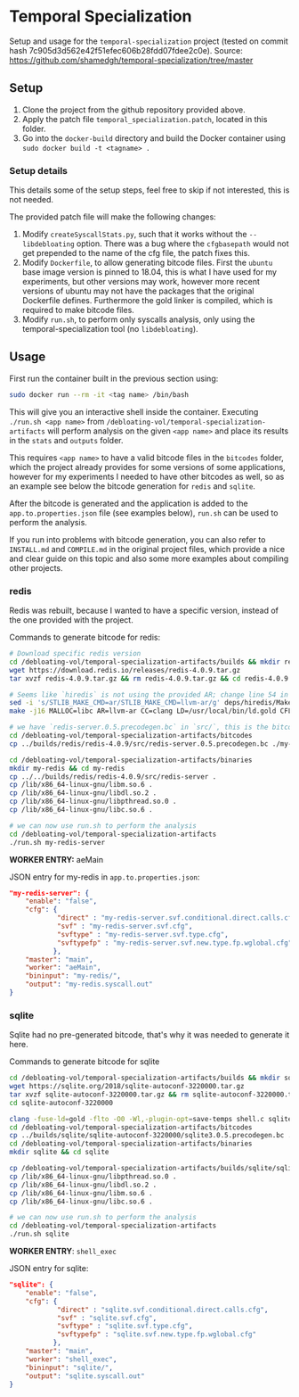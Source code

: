 # Temporal Specialization
Setup and usage for the `temporal-specialization` project (tested on commit hash 7c905d3d562e42f51efec606b28fdd07fdee2c0e).
Source: https://github.com/shamedgh/temporal-specialization/tree/master

## Setup
1. Clone the project from the github repository provided above.
2. Apply the patch file `temporal_specialization.patch`, located in this folder.
3. Go into the `docker-build` directory and build the Docker container using `sudo docker build -t <tagname> .`

### Setup details
This details some of the setup steps, feel free to skip if not interested, this is not needed.

The provided patch file will make the following changes:
1. Modify `createSyscallStats.py`, such that it works without the `--libdebloating` option. There was a bug where the `cfgbasepath` would not get prepended to the name of the cfg file, the patch fixes this.
2. Modify `Dockerfile`, to allow generating bitcode files. First the `ubuntu` base image version is pinned to 18.04, this is what I have used for my experiments, but other versions may work, however more recent versions of ubuntu may not have the packages that the original Dockerfile defines. Furthermore the gold linker is compiled, which is required to make bitcode files.
3. Modify `run.sh`, to perform only syscalls analysis, only using the temporal-specialization tool (no `libdebloating`).

## Usage
First run the container built in the previous section using:
```sh
sudo docker run --rm -it <tag name> /bin/bash
```

This will give you an interactive shell inside the container.
Executing `./run.sh <app name>` from `/debloating-vol/temporal-specialization-artifacts` will perform analysis on the given `<app name>` and place its results in the `stats` and `outputs` folder.

This requires `<app name>` to have a valid bitcode files in the `bitcodes` folder, which the project already provides for some versions of some applications, however for my experiments I needed to have other bitcodes as well, so as an example see below the bitcode generation for `redis` and `sqlite`.

After the bitcode is generated and the application is added to the `app.to.properties.json` file (see examples below), `run.sh` can be used to perform the analysis.

If you run into problems with bitcode generation, you can also refer to `INSTALL.md` and `COMPILE.md` in the original project files, which provide a nice and clear guide on this topic and also some more examples about compiling other projects.

### redis
Redis was rebuilt, because I wanted to have a specific version, instead of the one provided with the project.

Commands to generate bitcode for redis:
```sh
# Download specific redis version
cd /debloating-vol/temporal-specialization-artifacts/builds && mkdir redis && cd redis
wget https://download.redis.io/releases/redis-4.0.9.tar.gz
tar xvzf redis-4.0.9.tar.gz && rm redis-4.0.9.tar.gz && cd redis-4.0.9

# Seems like `hiredis` is not using the provided AR; change line 54 in deps/hiredis/Makefile to `llvm-ar`
sed -i 's/STLIB_MAKE_CMD=ar/STLIB_MAKE_CMD=llvm-ar/g' deps/hiredis/Makefile
make -j16 MALLOC=libc AR=llvm-ar CC=clang LD=/usr/local/bin/ld.gold CFLAGS="-flto -O0" LDFLAGS="-fuse-ld=gold -v -flto -Wl,-plugin-opt=save-temps" redis-server RANLIB=/bin/true

# we have `redis-server.0.5.precodegen.bc` in `src/`, this is the bitcode file we need for the analysis
cd /debloating-vol/temporal-specialization-artifacts/bitcodes
cp ../builds/redis/redis-4.0.9/src/redis-server.0.5.precodegen.bc ./my-redis-server.bc

cd /debloating-vol/temporal-specialization-artifacts/binaries
mkdir my-redis && cd my-redis
cp ../../builds/redis/redis-4.0.9/src/redis-server .
cp /lib/x86_64-linux-gnu/libm.so.6 .
cp /lib/x86_64-linux-gnu/libdl.so.2 .
cp /lib/x86_64-linux-gnu/libpthread.so.0 .
cp /lib/x86_64-linux-gnu/libc.so.6 .

# we can now use run.sh to perform the analysis
cd /debloating-vol/temporal-specialization-artifacts
./run.sh my-redis-server
```

**WORKER ENTRY:** aeMain

JSON entry for my-redis in `app.to.properties.json`:
```json
"my-redis-server": {
    "enable": "false",
    "cfg": {
            "direct" : "my-redis-server.svf.conditional.direct.calls.cfg",
            "svf" : "my-redis-server.svf.cfg",
            "svftype" : "my-redis-server.svf.type.cfg",
            "svftypefp" : "my-redis-server.svf.new.type.fp.wglobal.cfg"
           },
    "master": "main",
    "worker": "aeMain",
    "bininput": "my-redis/",
    "output": "my-redis.syscall.out"
}
```

### sqlite
Sqlite had no pre-generated bitcode, that's why it was needed to generate it here.

Commands to generate bitcode for sqlite
```sh
cd /debloating-vol/temporal-specialization-artifacts/builds && mkdir sqlite && cd sqlite
wget https://sqlite.org/2018/sqlite-autoconf-3220000.tar.gz
tar xvzf sqlite-autoconf-3220000.tar.gz && rm sqlite-autoconf-3220000.tar.gz
cd sqlite-autoconf-3220000

clang -fuse-ld=gold -flto -O0 -Wl,-plugin-opt=save-temps shell.c sqlite3.c -lpthread -ldl -lm -o sqlite3
cd /debloating-vol/temporal-specialization-artifacts/bitcodes
cp ../builds/sqlite/sqlite-autoconf-3220000/sqlite3.0.5.precodegen.bc ./sqlite.bc
cd /debloating-vol/temporal-specialization-artifacts/binaries
mkdir sqlite && cd sqlite

cp /debloating-vol/temporal-specialization-artifacts/builds/sqlite/sqlite-autoconf-3220000/sqlite3 .
cp /lib/x86_64-linux-gnu/libpthread.so.0 .
cp /lib/x86_64-linux-gnu/libdl.so.2 .
cp /lib/x86_64-linux-gnu/libm.so.6 .
cp /lib/x86_64-linux-gnu/libc.so.6 .

# we can now use run.sh to perform the analysis
cd /debloating-vol/temporal-specialization-artifacts
./run.sh sqlite
```

**WORKER ENTRY**: `shell_exec`

JSON entry for sqlite:
```json
"sqlite": {
    "enable": "false",
    "cfg": {
            "direct" : "sqlite.svf.conditional.direct.calls.cfg",
            "svf" : "sqlite.svf.cfg",
            "svftype" : "sqlite.svf.type.cfg",
            "svftypefp" : "sqlite.svf.new.type.fp.wglobal.cfg"
           },
    "master": "main",
    "worker": "shell_exec",
    "bininput": "sqlite/",
    "output": "sqlite.syscall.out"
}
```
